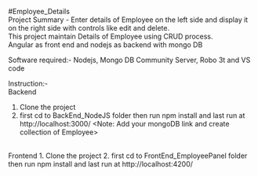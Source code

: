 #Employee_Details<br>
Project Summary - Enter details of Employee on the left side and display it on the right side with controls like edit and delete.<br> 
This project maintain Details of Employee using CRUD process.<br>
Angular as front end and nodejs as backend with mongo DB<br>

Software required:- Nodejs, Mongo DB Community Server, Robo 3t and VS code<br>

Instruction:-<br>
Backend
1. Clone the project
2. first cd to BackEnd_NodeJS folder then run npm install and last run at http://localhost:3000/ 
<Note: Add your mongoDB link and create collection of Employee>
<br>
Frontend
1. Clone the project
2. first cd to FrontEnd_EmployeePanel folder then run npm install and last run at http://localhost:4200/ 

